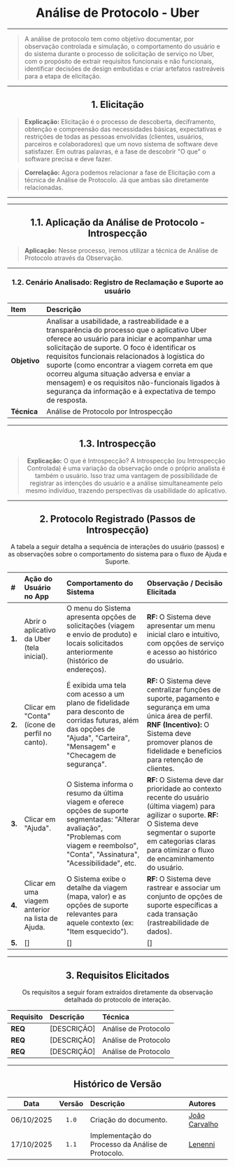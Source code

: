 <center>

# Análise de Protocolo - Uber

</center>

---

> A análise de protocolo tem como objetivo documentar, por observação controlada e simulação, o comportamento do usuário e do sistema durante o processo de solicitação de serviço no Uber, com o propósito de extrair requisitos funcionais e não funcionais, identificar decisões de design embutidas e criar artefatos rastreáveis para a etapa de elicitação.

---

<center>

## 1. Elicitação

</center>

> **Explicação:** Elicitação é o processo de descoberta, deciframento, obtenção e compreensão das necessidades básicas, expectativas e restrições de todas as pessoas envolvidas (clientes, usuários, parceiros e colaboradores) que um novo sistema de software deve satisfazer. Em outras palavras, é a fase de descobrir "O que" o software precisa e deve fazer.

> **Correlação:** Agora podemos relacionar a fase de Elicitação com a técnica de Análise de Protocolo. Já que ambas são diretamente relacionadas. 

---

<center>

---

## 1.1. Aplicação da Análise de Protocolo - Introspecção

</center>

> **Aplicação:** Nesse processo, iremos utilizar a técnica de Análise de Protocolo através da Observação. 

---
<center>

### 1.2. Cenário Analisado: Registro de Reclamação e Suporte ao usuário

| Item | Descrição |
| :--- | :--- |
| **Objetivo** | Analisar a usabilidade, a rastreabilidade e a transparência do processo que o aplicativo Uber oferece ao usuário para iniciar e acompanhar uma solicitação de suporte. O foco é identificar os requisitos funcionais relacionados à logística do suporte (como encontrar a viagem correta em que ocorreu alguma situação adversa e enviar a mensagem) e os requisitos não-funcionais ligados à segurança da informação e à expectativa de tempo de resposta. |
| **Técnica** | Análise de Protocolo por Introspecção |

---

<center>

## 1.3. Introspecção

</center>

> **Explicação:** O que é Introspecção? A Introspecção (ou Introspecção Controlada) é uma variação da observação onde o próprio analista é também o usuário. Isso traz uma vantagem de possibilidade de registrar as intenções do usuário e a análise simultaneamente pelo mesmo indivíduo, trazendo perspectivas da usabilidade do aplicativo.

---

<center>

## 2. Protocolo Registrado (Passos de Introspecção)

</center>

A tabela a seguir detalha a sequência de interações do usuário (passos) e as observações sobre o comportamento do sistema para o fluxo de Ajuda e Suporte.

| # | Ação do Usuário no App | Comportamento do Sistema | Observação / Decisão Elicitada |
| :--- | :--- | :--- | :--- |
| **1.** | Abrir o aplicativo da Uber (tela inicial). | O menu do Sistema apresenta opções de solicitações (viagem e envio de produto) e locais solicitados anteriormente (histórico de endereços). | **RF:** O Sistema deve apresentar um menu inicial claro e intuitivo, com opções de serviço e acesso ao histórico do usuário. |
| **2.** | Clicar em "Conta" (ícone de perfil no canto). | É exibida uma tela com acesso a um plano de fidelidade para desconto de corridas futuras, além das opções de "Ajuda", "Carteira", "Mensagem" e "Checagem de segurança". | **RF:** O Sistema deve centralizar funções de suporte, pagamento e segurança em uma única área de perfil. **RNF (Incentivo):** O Sistema deve promover planos de fidelidade e benefícios para retenção de clientes. |
| **3.** | Clicar em "Ajuda". | O Sistema informa o resumo da última viagem e oferece opções de suporte segmentadas: "Alterar avaliação", "Problemas com viagem e reembolso", "Conta", "Assinatura", "Acessibilidade", etc. | **RF:** O Sistema deve dar prioridade ao contexto recente do usuário (última viagem) para agilizar o suporte. **RF:** O Sistema deve segmentar o suporte em categorias claras para otimizar o fluxo de encaminhamento do usuário. |
| **4.** | Clicar em uma viagem anterior na lista de Ajuda. | O Sistema exibe o detalhe da viagem (mapa, valor) e as opções de suporte relevantes para aquele contexto (ex: "Item esquecido"). | **RF:** O Sistema deve rastrear e associar um conjunto de opções de suporte específicas a cada transação (rastreabilidade de dados). |
| **5.** | [] | [] | [] |

---

<center>

## 3. Requisitos Elicitados

</center>

Os requisitos a seguir foram extraídos diretamente da observação detalhada do protocolo de interação.

| Requisito | Descrição | Técnica |
| :--- | :--- | :--- |
| **REQ** | [DESCRIÇÃO] | Análise de Protocolo |
| **REQ** | [DESCRIÇÃO] | Análise de Protocolo |
| **REQ** | [DESCRIÇÃO] | Análise de Protocolo |

---

<center>

## Histórico de Versão

</center>

<div style="margin: 0 auto; width: fit-content;">

| Data | Versão | Descrição | Autores |
| :---: | :---: | :--- | :--- |
| 06/10/2025 | `1.0` | Criação do documento. | [João Carvalho](https://github.com/i-JSS) |
| 17/10/2025 | `1.1` | Implementação do Processo da Análise de Protocolo. | [Lenenni](https://github.com/stubaLA) |

</div>
